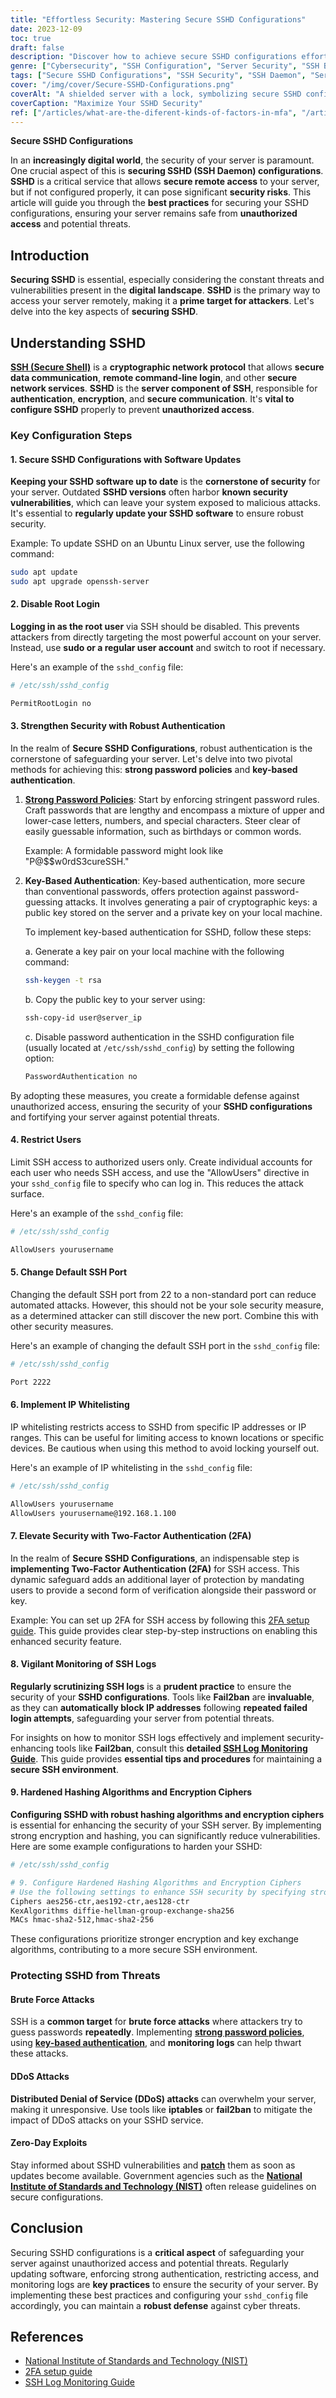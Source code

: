 ```yaml
---
title: "Effortless Security: Mastering Secure SSHD Configurations"
date: 2023-12-09
toc: true
draft: false
description: "Discover how to achieve secure SSHD configurations effortlessly, fortify your server, and thwart cyber threats with our expert guidance on SSH security."
genre: ["Cybersecurity", "SSH Configuration", "Server Security", "SSH Best Practices", "Network Security", "Data Protection", "Remote Access", "IT Security", "Secure Server", "Digital Defense"]
tags: ["Secure SSHD Configurations", "SSH Security", "SSH Daemon", "Server Protection", "Cybersecurity Tips", "SSH Configuration Guide", "Network Security", "SSH Best Practices", "2FA for SSH", "SSH Logs Monitoring", "Server Hardening", "SSH Key Authentication", "SSHD Vulnerabilities", "SSH Access Control", "Data Encryption", "Cyber Threats", "DDoS Mitigation", "SSH Updates", "NIST Guidelines", "Remote Access Security", "Digital Defense", "Effortless Security", "Server Safety", "SSH Defense Strategies", "Cyber Resilience", "IT Security Measures", "Harden SSHD", "SSH Security Checklist", "Securing Remote Access", "Protecting SSH"]
cover: "/img/cover/Secure-SSHD-Configurations.png"
coverAlt: "A shielded server with a lock, symbolizing secure SSHD configurations."
coverCaption: "Maximize Your SSHD Security"
ref: ["/articles/what-are-the-diferent-kinds-of-factors-in-mfa", "/articles/ten-essential-password-security-guidelines-to-follow", "/guides/automate-linux-patching-and-updates-with-ansible"]
---
```


**Secure SSHD Configurations**


In an **increasingly digital world**, the security of your server is paramount. One crucial aspect of this is **securing SSHD (SSH Daemon) configurations**. **SSHD** is a critical service that allows **secure remote access** to your server, but if not configured properly, it can pose significant **security risks**. This article will guide you through the **best practices** for securing your SSHD configurations, ensuring your server remains safe from **unauthorized access** and potential threats.

## **Introduction**

**Securing SSHD** is essential, especially considering the constant threats and vulnerabilities present in the **digital landscape**. **SSHD** is the primary way to access your server remotely, making it a **prime target for attackers**. Let's delve into the key aspects of **securing SSHD**.

## **Understanding SSHD**

[**SSH (Secure Shell)**](https://simeononsecurity.com/articles/what-is-ssh/) is a **cryptographic network protocol** that allows **secure data communication**, **remote command-line login**, and other **secure network services**. **SSHD** is the **server component of SSH**, responsible for **authentication**, **encryption**, and **secure communication**. It's **vital to configure SSHD** properly to prevent **unauthorized access**.

### **Key Configuration Steps**

#### **1. Secure SSHD Configurations with Software Updates**

**Keeping your SSHD software up to date** is the **cornerstone of security** for your server. Outdated **SSHD versions** often harbor **known security vulnerabilities**, which can leave your system exposed to malicious attacks. It's essential to **regularly update your SSHD software** to ensure robust security.

Example: To update SSHD on an Ubuntu Linux server, use the following command:
```bash
sudo apt update
sudo apt upgrade openssh-server
```

#### **2. Disable Root Login**

**Logging in as the root user** via SSH should be disabled. This prevents attackers from directly targeting the most powerful account on your server. Instead, use **sudo or a regular user account** and switch to root if necessary.

Here's an example of the `sshd_config` file:

```bash
# /etc/ssh/sshd_config

PermitRootLogin no
```

#### **3. Strengthen Security with Robust Authentication**

In the realm of **Secure SSHD Configurations**, robust authentication is the cornerstone of safeguarding your server. Let's delve into two pivotal methods for achieving this: **strong password policies** and **key-based authentication**.

1. [**Strong Password Policies**](https://simeononsecurity.com/articles/ten-essential-password-security-guidelines-to-follow): Start by enforcing stringent password rules. Craft passwords that are lengthy and encompass a mixture of upper and lower-case letters, numbers, and special characters. Steer clear of easily guessable information, such as birthdays or common words.

   Example: A formidable password might look like "P@$$w0rdS3cureSSH."

2. **Key-Based Authentication**: Key-based authentication, more secure than conventional passwords, offers protection against password-guessing attacks. It involves generating a pair of cryptographic keys: a public key stored on the server and a private key on your local machine.

   To implement key-based authentication for SSHD, follow these steps:

   a. Generate a key pair on your local machine with the following command:
   ```bash
   ssh-keygen -t rsa
   ```

   b. Copy the public key to your server using:
   ```bash
   ssh-copy-id user@server_ip
   ```

   c. Disable password authentication in the SSHD configuration file (usually located at `/etc/ssh/sshd_config`) by setting the following option:
   ```bash
   PasswordAuthentication no
   ```

By adopting these measures, you create a formidable defense against unauthorized access, ensuring the security of your **SSHD configurations** and fortifying your server against potential threats.

#### **4. Restrict Users**

Limit SSH access to authorized users only. Create individual accounts for each user who needs SSH access, and use the "AllowUsers" directive in your `sshd_config` file to specify who can log in. This reduces the attack surface.

Here's an example of the `sshd_config` file:

```bash
# /etc/ssh/sshd_config

AllowUsers yourusername
```

#### 5. Change Default SSH Port
Changing the default SSH port from 22 to a non-standard port can reduce automated attacks. However, this should not be your sole security measure, as a determined attacker can still discover the new port. Combine this with other security measures.

Here's an example of changing the default SSH port in the `sshd_config` file:
```bash
# /etc/ssh/sshd_config

Port 2222
```
#### 6. Implement IP Whitelisting
IP whitelisting restricts access to SSHD from specific IP addresses or IP ranges. This can be useful for limiting access to known locations or specific devices. Be cautious when using this method to avoid locking yourself out.

Here's an example of IP whitelisting in the `sshd_config` file:
```bash
# /etc/ssh/sshd_config

AllowUsers yourusername
AllowUsers yourusername@192.168.1.100
```

#### 7. Elevate Security with Two-Factor Authentication (2FA)

In the realm of **Secure SSHD Configurations**, an indispensable step is **implementing Two-Factor Authentication (2FA)** for SSH access. This dynamic safeguard adds an additional layer of protection by mandating users to provide a second form of verification alongside their password or key.

Example: You can set up 2FA for SSH access by following this [2FA setup guide](https://ubuntu.com/tutorials/configure-ssh-2fa). This guide provides clear step-by-step instructions on enabling this enhanced security feature.

#### 8. **Vigilant Monitoring of SSH Logs**

**Regularly scrutinizing SSH logs** is a **prudent practice** to ensure the security of your **SSHD configurations**. Tools like **Fail2ban** are **invaluable**, as they can **automatically block IP addresses** following **repeated failed login attempts**, safeguarding your server from potential threats.

For insights on how to monitor SSH logs effectively and implement security-enhancing tools like **Fail2ban**, consult this **detailed [SSH Log Monitoring Guide](https://www.unixmen.com/how-to-check-ssh-logs/)**. This guide provides **essential tips and procedures** for maintaining a **secure SSH environment**.

#### 9. Hardened Hashing Algorithms and Encryption Ciphers
**Configuring SSHD with robust hashing algorithms and encryption ciphers** is essential for enhancing the security of your SSH server. By implementing strong encryption and hashing, you can significantly reduce vulnerabilities. Here are some example configurations to harden your SSHD:

```bash
# /etc/ssh/sshd_config

# 9. Configure Hardened Hashing Algorithms and Encryption Ciphers
# Use the following settings to enhance SSH security by specifying stronger encryption and hashing algorithms.
Ciphers aes256-ctr,aes192-ctr,aes128-ctr
KexAlgorithms diffie-hellman-group-exchange-sha256
MACs hmac-sha2-512,hmac-sha2-256
```

These configurations prioritize stronger encryption and key exchange algorithms, contributing to a more secure SSH environment.

### **Protecting SSHD from Threats**

#### **Brute Force Attacks**
SSH is a **common target** for **brute force attacks** where attackers try to guess passwords **repeatedly**. Implementing [**strong password policies**](https://simeononsecurity.com/articles/ten-essential-password-security-guidelines-to-follow/), using [**key-based authentication**](https://simeononsecurity.com/articles/what-are-the-diferent-kinds-of-factors-in-mfa/), and **monitoring logs** can help thwart these attacks.

#### **DDoS Attacks**
**Distributed Denial of Service (DDoS) attacks** can overwhelm your server, making it unresponsive. Use tools like **iptables** or **fail2ban** to mitigate the impact of DDoS attacks on your SSHD service.

#### **Zero-Day Exploits**
Stay informed about SSHD vulnerabilities and [**patch**](https://simeononsecurity.com/guides/automate-linux-patching-and-updates-with-ansible/) them as soon as updates become available. Government agencies such as the [**National Institute of Standards and Technology (NIST)**](https://www.nist.gov/) often release guidelines on secure configurations.


## **Conclusion**

Securing SSHD configurations is a **critical aspect** of safeguarding your server against unauthorized access and potential threats. Regularly updating software, enforcing strong authentication, restricting access, and monitoring logs are **key practices** to ensure the security of your server. By implementing these best practices and configuring your `sshd_config` file accordingly, you can maintain a **robust defense** against cyber threats.

## **References**
- [National Institute of Standards and Technology (NIST)](https://www.nist.gov/)
- [2FA setup guide](https://ubuntu.com/tutorials/configure-ssh-2fa)
- [SSH Log Monitoring Guide](https://www.unixmen.com/how-to-check-ssh-logs/)
